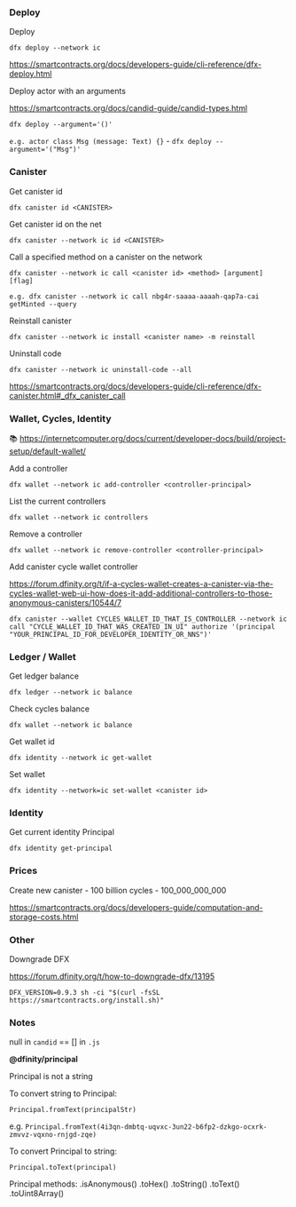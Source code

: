 ### Deploy

Deploy

`dfx deploy --network ic`

https://smartcontracts.org/docs/developers-guide/cli-reference/dfx-deploy.html

Deploy actor with an arguments

https://smartcontracts.org/docs/candid-guide/candid-types.html

`dfx deploy --argument='()'`

`e.g. actor class Msg (message: Text) {}` - `dfx deploy --argument='("Msg")'`

### Canister

Get canister id

`dfx canister id <CANISTER>`

Get canister id on the net

`dfx canister --network ic id <CANISTER>`

Call a specified method on a canister on the network

`dfx canister --network ic call <canister id> <method> [argument] [flag]`

`e.g. dfx canister --network ic call nbg4r-saaaa-aaaah-qap7a-cai getMinted --query`

Reinstall canister

`dfx canister --network ic install <canister name> -m reinstall`

Uninstall code

`dfx canister --network ic uninstall-code --all`

https://smartcontracts.org/docs/developers-guide/cli-reference/dfx-canister.html#_dfx_canister_call

### Wallet, Cycles, Identity

📚 https://internetcomputer.org/docs/current/developer-docs/build/project-setup/default-wallet/

Add a controller

`dfx wallet --network ic add-controller <controller-principal>`

List the current controllers

`dfx wallet --network ic controllers`

Remove a controller

`dfx wallet --network ic remove-controller <controller-principal>`

Add canister cycle wallet controller

https://forum.dfinity.org/t/if-a-cycles-wallet-creates-a-canister-via-the-cycles-wallet-web-ui-how-does-it-add-additional-controllers-to-those-anonymous-canisters/10544/7

`dfx canister --wallet CYCLES_WALLET_ID_THAT_IS_CONTROLLER --network ic call "CYCLE_WALLET_ID_THAT_WAS_CREATED_IN_UI" authorize '(principal "YOUR_PRINCIPAL_ID_FOR_DEVELOPER_IDENTITY_OR_NNS")'`

### Ledger / Wallet

Get ledger balance

`dfx ledger --network ic balance`

Check cycles balance

`dfx wallet --network ic balance`

Get wallet id

`dfx identity --network ic get-wallet`

Set wallet

`dfx identity --network=ic set-wallet <canister id>`

### Identity

Get current identity Principal

`dfx identity get-principal`

### Prices

Create new canister - 100 billion cycles - 100_000_000_000

https://smartcontracts.org/docs/developers-guide/computation-and-storage-costs.html

### Other

Downgrade DFX

https://forum.dfinity.org/t/how-to-downgrade-dfx/13195

`DFX_VERSION=0.9.3 sh -ci "$(curl -fsSL https://smartcontracts.org/install.sh)"`

### Notes

null in `candid` == [] in `.js`

**@dfinity/principal**

Principal is not a string

To convert string to Principal:

`Principal.fromText(principalStr)`

e.g. `Principal.fromText(4i3qn-dmbtq-uqvxc-3un22-b6fp2-dzkgo-ocxrk-zmvvz-vqxno-rnjgd-zqe)`

To convert Principal to string:

`Principal.toText(principal)`

Principal methods:
.isAnonymous()
.toHex()
.toString()
.toText()
.toUint8Array()
